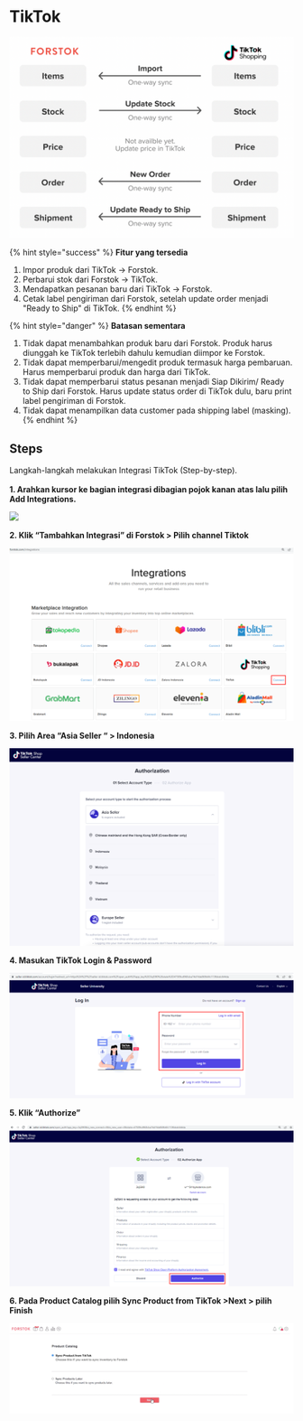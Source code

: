 # TikTok

![](<../../.gitbook/assets/Screen Shot 2022-02-22 at 2.40.58 PM.png>)

{% hint style="success" %}
**Fitur yang tersedia**

1. Impor produk dari TikTok → Forstok.
2. Perbarui stok dari Forstok → TikTok.
3. Mendapatkan pesanan baru dari TikTok → Forstok.
4. Cetak label pengiriman dari Forstok, setelah update order menjadi "Ready to Ship" di TikTok.
{% endhint %}

{% hint style="danger" %}
**Batasan sementara**

1. Tidak dapat menambahkan produk baru dari Forstok. Produk harus diunggah ke TikTok terlebih dahulu kemudian diimpor ke Forstok.
2. Tidak dapat memperbarui/mengedit produk termasuk harga pembaruan. Harus memperbarui produk dan harga dari TikTok.
3. Tidak dapat memperbarui status pesanan menjadi Siap Dikirim/ Ready to Ship dari Forstok. Harus update status order di TikTok dulu, baru print label pengiriman di Forstok.
4. Tidak dapat menampilkan data customer pada shipping label (masking).
{% endhint %}

## Steps

Langkah-langkah melakukan Integrasi TikTok (Step-by-step).\
\
**1. Arahkan kursor ke bagian integrasi dibagian pojok kanan atas lalu pilih Add Integrations.**

![](https://s3.amazonaws.com/cdn.freshdesk.com/data/helpdesk/attachments/production/48078119309/original/nzF6pUWl4fkHR5YWSAvg7Kowh17GTgdWzA.png?1608714376)

**2. Klik “Tambahkan Integrasi” di Forstok > Pilih channel Tiktok**&#x20;

![](<../../.gitbook/assets/image (449).png>)

**3. Pilih Area “Asia Seller “ > Indonesia**&#x20;

![](<../../.gitbook/assets/Screen Shot 2022-03-08 at 9.26.42 AM.png>)

**4. Masukan TikTok Login & Password**&#x20;

![](<../../.gitbook/assets/image (443) (1).png>)

**5. Klik “Authorize”**

![](<../../.gitbook/assets/image (442).png>)

**6. Pada Product Catalog pilih Sync Product from TikTok >Next > pilih Finish**

![](<../../.gitbook/assets/Screen Shot 2022-03-09 at 10.55.52 AM.png>)
